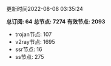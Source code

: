 更新时间2022-08-08 03:35:24

**总订阅: 64**
**总节点: 7274**
**有效节点: 2093**
- trojan节点: 107
- v2ray节点: 1695
- ssr节点: 16
- ss节点: 275
